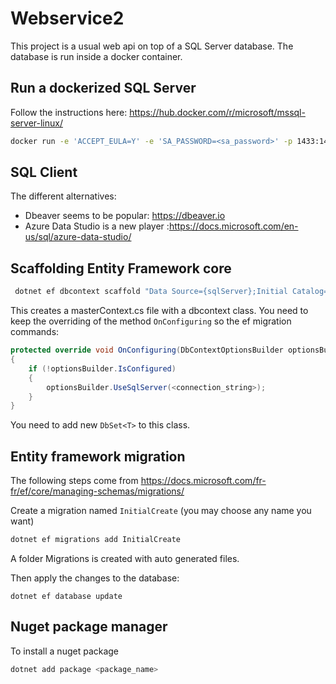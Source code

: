 # Webservice2

This project is a usual web api on top of a SQL Server database.
The database is run inside a docker container. 

## Run a dockerized SQL Server

Follow the instructions here:
https://hub.docker.com/r/microsoft/mssql-server-linux/

``` bash
docker run -e 'ACCEPT_EULA=Y' -e 'SA_PASSWORD=<sa_password>' -p 1433:1433 -d microsoft/mssql-server-linux:2017-CU8
```  

## SQL Client
The different alternatives:
- Dbeaver seems to be popular: https://dbeaver.io
- Azure Data Studio is a new player :https://docs.microsoft.com/en-us/sql/azure-data-studio/

## Scaffolding Entity Framework core

```bash
 dotnet ef dbcontext scaffold "Data Source={sqlServer};Initial Catalog={sqlDbName};User Id={sqlLogin};Password={sqlPassword}" Microsoft.EntityFrameworkCore.SqlServer
``` 
This creates a masterContext.cs file with a dbcontext class. You need to keep the overriding of the method `OnConfiguring` so the ef migration commands:
```cs
protected override void OnConfiguring(DbContextOptionsBuilder optionsBuilder)
{
    if (!optionsBuilder.IsConfigured)
    {
        optionsBuilder.UseSqlServer(<connection_string>);
    }
}
```

You need to add new `DbSet<T>` to this class.

## Entity framework migration

The following steps come from https://docs.microsoft.com/fr-fr/ef/core/managing-schemas/migrations/


Create a migration named `InitialCreate` (you may choose any name you want)
``` bash
dotnet ef migrations add InitialCreate
```
A folder Migrations is created with auto generated files.

Then apply the changes to the database:

```
dotnet ef database update
```

## Nuget package manager

To install a nuget package
```bash
dotnet add package <package_name>
``` 
